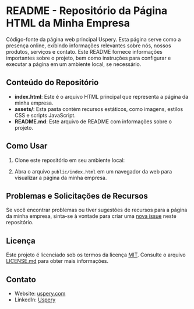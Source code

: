 # README - Repositório da Página HTML da Minha Empresa

Código-fonte da página web principal Uspery. Esta página serve como a presença online, exibindo informações relevantes sobre nós, nossos produtos, serviços e contato. Este README fornece informações importantes sobre o projeto, bem como instruções para configurar e executar a página em um ambiente local, se necessário.

## Conteúdo do Repositório

- **index.html**: Este é o arquivo HTML principal que representa a página da minha empresa.
- **assets/**: Esta pasta contém recursos estáticos, como imagens, estilos CSS e scripts JavaScript.
- **README.md**: Este arquivo de README com informações sobre o projeto.

## Como Usar

1. Clone este repositório em seu ambiente local:

2. Abra o arquivo `public/index.html` em um navegador da web para visualizar a página da minha empresa.

## Problemas e Solicitações de Recursos

Se você encontrar problemas ou tiver sugestões de recursos para a página da minha empresa, sinta-se à vontade para criar uma [nova issue]([https://github.com/seu-usuario/nome-do-repositorio/issues](https://github.com/Uspery/Uspery_Website/issues/new)) neste repositório.

## Licença

Este projeto é licenciado sob os termos da licença [MIT](LICENSE.md). Consulte o arquivo [LICENSE.md](LICENSE.md) para obter mais informações.

## Contato

- Website: [uspery.com](https://uspery.com)
- LinkedIn: [Uspery](https://www.linkedin.com/company/Uspery)
